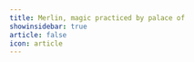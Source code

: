 ```yaml
---
title: Merlin, magic practiced by palace of 
showinsidebar: true 
article: false 
icon: article 
---
```

